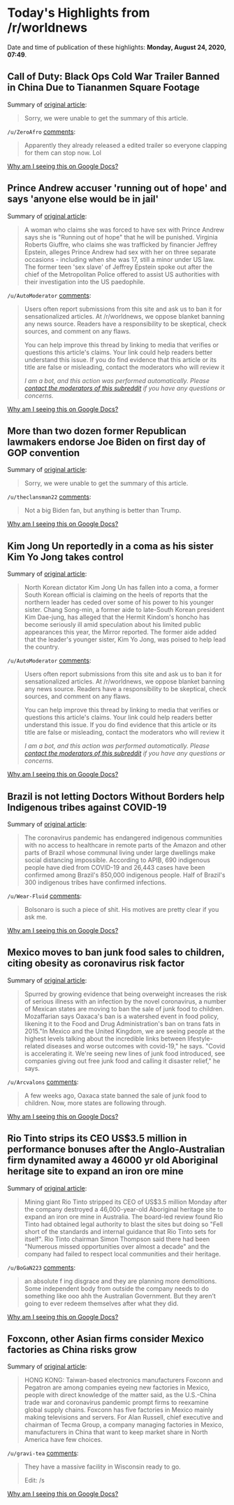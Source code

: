 # Today's Highlights from /r/worldnews

Date and time of publication of these highlights: **Monday, August 24, 2020, 07:49**.

## Call of Duty: Black Ops Cold War Trailer Banned in China Due to Tiananmen Square Footage

Summary of [original article](https://www.cbr.com/cod-black-ops-cold-war-trailer-tiananmen-footage/):

> Sorry, we were unable to get the summary of this article.

`/u/ZeroAfro` [comments](https://www.reddit.com/r/worldnews/comments/ifkx5o/call_of_duty_black_ops_cold_war_trailer_banned_in/):

> Apparently they already released a edited trailer so everyone clapping for them can stop now. Lol

[Why am I seeing this on Google Docs?](https://docs.google.com/document/d/1Dc6We63vOXIZsc0op-Bt4abqkYjXzOigalQqFxmvvbM/edit?usp=sharing)

## Prince Andrew accuser 'running out of hope' and says 'anyone else would be in jail'

Summary of [original article](https://www.mirror.co.uk/news/uk-news/prince-andrew-accuser-running-out-22565154):

> A woman who claims she was forced to have sex with Prince Andrew says she is "Running out of hope" that he will be punished. Virginia Roberts Giuffre, who claims she was trafficked by financier Jeffrey Epstein, alleges Prince Andrew had sex with her on three separate occasions - including when she was 17, still a minor under US law. The former teen 'sex slave' of Jeffrey Epstein spoke out after the chief of the Metropolitan Police offered to assist US authorities with their investigation into the US paedophile.

`/u/AutoModerator` [comments](https://www.reddit.com/r/worldnews/comments/ifeqh7/prince_andrew_accuser_running_out_of_hope_and/):

> Users often report submissions from this site and ask us to ban it for sensationalized articles. At /r/worldnews, we oppose blanket banning any news source. Readers have a responsibility to be skeptical, check sources, and comment on any flaws.
> 
> You can help improve this thread by linking to media that verifies or questions this article's claims. Your link could help readers better understand this issue. If you do find evidence that this article or its title are false or misleading, contact the moderators who will review it
> 
> *I am a bot, and this action was performed automatically. Please [contact the moderators of this subreddit](/message/compose/?to=/r/worldnews) if you have any questions or concerns.*

[Why am I seeing this on Google Docs?](https://docs.google.com/document/d/1Dc6We63vOXIZsc0op-Bt4abqkYjXzOigalQqFxmvvbM/edit?usp=sharing)

## More than two dozen former Republican lawmakers endorse Joe Biden on first day of GOP convention

Summary of [original article](https://www.cnn.com/2020/08/24/politics/former-congressional-republicans-endorse-joe-biden/index.html):

> Sorry, we were unable to get the summary of this article.

`/u/theclansman22` [comments](https://www.reddit.com/r/worldnews/comments/ifoyas/more_than_two_dozen_former_republican_lawmakers/):

> Not a big Biden fan, but anything is better than Trump.

[Why am I seeing this on Google Docs?](https://docs.google.com/document/d/1Dc6We63vOXIZsc0op-Bt4abqkYjXzOigalQqFxmvvbM/edit?usp=sharing)

## Kim Jong Un reportedly in a coma as his sister Kim Yo Jong takes control

Summary of [original article](https://nypost.com/2020/08/23/kim-jong-un-in-a-coma-as-his-sister-takes-control-report):

> North Korean dictator Kim Jong Un has fallen into a coma, a former South Korean official is claiming on the heels of reports that the northern leader has ceded over some of his power to his younger sister. Chang Song-min, a former aide to late-South Korean president Kim Dae-jung, has alleged that the Hermit Kindom's honcho has become seriously ill amid speculation about his limited public appearances this year, the Mirror reported. The former aide added that the leader's younger sister, Kim Yo Jong, was poised to help lead the country.

`/u/AutoModerator` [comments](https://www.reddit.com/r/worldnews/comments/ifdp0x/kim_jong_un_reportedly_in_a_coma_as_his_sister/):

> Users often report submissions from this site and ask us to ban it for sensationalized articles. At /r/worldnews, we oppose blanket banning any news source. Readers have a responsibility to be skeptical, check sources, and comment on any flaws.
> 
> You can help improve this thread by linking to media that verifies or questions this article's claims. Your link could help readers better understand this issue. If you do find evidence that this article or its title are false or misleading, contact the moderators who will review it
> 
> *I am a bot, and this action was performed automatically. Please [contact the moderators of this subreddit](/message/compose/?to=/r/worldnews) if you have any questions or concerns.*

[Why am I seeing this on Google Docs?](https://docs.google.com/document/d/1Dc6We63vOXIZsc0op-Bt4abqkYjXzOigalQqFxmvvbM/edit?usp=sharing)

## Brazil is not letting Doctors Without Borders help Indigenous tribes against COVID-19

Summary of [original article](https://www.nbcnews.com/news/latino/brazil-not-letting-doctors-without-borders-help-indigenous-tribes-against-n1237679):

> The coronavirus pandemic has endangered indigenous communities with no access to healthcare in remote parts of the Amazon and other parts of Brazil whose communal living under large dwellings make social distancing impossible. According to APIB, 690 indigenous people have died from COVID-19 and 26,443 cases have been confirmed among Brazil's 850,000 indigenous people. Half of Brazil's 300 indigenous tribes have confirmed infections.

`/u/Wear-Fluid` [comments](https://www.reddit.com/r/worldnews/comments/ifcdsl/brazil_is_not_letting_doctors_without_borders/):

> Bolsonaro is such a piece of shit. His motives are pretty clear if you ask me.

[Why am I seeing this on Google Docs?](https://docs.google.com/document/d/1Dc6We63vOXIZsc0op-Bt4abqkYjXzOigalQqFxmvvbM/edit?usp=sharing)

## Mexico moves to ban junk food sales to children, citing obesity as coronavirus risk factor

Summary of [original article](https://www.washingtonpost.com/business/2020/08/19/mexico-kids-junk-food-ban/):

> Spurred by growing evidence that being overweight increases the risk of serious illness with an infection by the novel coronavirus, a number of Mexican states are moving to ban the sale of junk food to children. Mozaffarian says Oaxaca's ban is a watershed event in food policy, likening it to the Food and Drug Administration's ban on trans fats in 2015."In Mexico and the United Kingdom, we are seeing people at the highest levels talking about the incredible links between lifestyle-related diseases and worse outcomes with covid-19," he says. "Covid is accelerating it. We're seeing new lines of junk food introduced, see companies giving out free junk food and calling it disaster relief," he says.

`/u/Arcvalons` [comments](https://www.reddit.com/r/worldnews/comments/ifa803/mexico_moves_to_ban_junk_food_sales_to_children/):

> A few weeks ago, Oaxaca state banned the sale of junk food to children. Now, more states are following through.

[Why am I seeing this on Google Docs?](https://docs.google.com/document/d/1Dc6We63vOXIZsc0op-Bt4abqkYjXzOigalQqFxmvvbM/edit?usp=sharing)

## Rio Tinto strips its CEO US$3.5 million in performance bonuses after the Anglo-Australian firm dynamited away a 46000 yr old Aboriginal heritage site to expand an iron ore mine

Summary of [original article](https://www.france24.com/en/20200824-rio-tinto-ceo-forfeits-millions-over-destruction-of-aboriginal-site):

> Mining giant Rio Tinto stripped its CEO of US$3.5 million Monday after the company destroyed a 46,000-year-old Aboriginal heritage site to expand an iron ore mine in Australia. The board-led review found Rio Tinto had obtained legal authority to blast the sites but doing so "Fell short of the standards and internal guidance that Rio Tinto sets for itself". Rio Tinto chairman Simon Thompson said there had been "Numerous missed opportunities over almost a decade" and the company had failed to respect local communities and their heritage.

`/u/BoGaN223` [comments](https://www.reddit.com/r/worldnews/comments/ifhg9v/rio_tinto_strips_its_ceo_us35_million_in/):

> an absolute f ing disgrace and they are planning more demolitions. Some independent body from outside the company needs to do something like ooo ahh the Australian Government. But they aren’t going to ever redeem themselves after what they did.

[Why am I seeing this on Google Docs?](https://docs.google.com/document/d/1Dc6We63vOXIZsc0op-Bt4abqkYjXzOigalQqFxmvvbM/edit?usp=sharing)

## Foxconn, other Asian firms consider Mexico factories as China risks grow

Summary of [original article](https://www.channelnewsasia.com/news/business/exclusive--foxconn--other-asian-firms-consider-mexico-factories-as-china-risks-grow-13048412?utm_source=dlvr.it&utm_medium=twitter):

> HONG KONG: Taiwan-based electronics manufacturers Foxconn and Pegatron are among companies eyeing new factories in Mexico, people with direct knowledge of the matter said, as the U.S.-China trade war and coronavirus pandemic prompt firms to reexamine global supply chains. Foxconn has five factories in Mexico mainly making televisions and servers. For Alan Russell, chief executive and chairman of Tecma Group, a company managing factories in Mexico, manufacturers in China that want to keep market share in North America have few choices.

`/u/gravi-tea` [comments](https://www.reddit.com/r/worldnews/comments/ifngja/foxconn_other_asian_firms_consider_mexico/):

> They have a massive facility in Wisconsin ready to go.
> 
> Edit: /s

[Why am I seeing this on Google Docs?](https://docs.google.com/document/d/1Dc6We63vOXIZsc0op-Bt4abqkYjXzOigalQqFxmvvbM/edit?usp=sharing)

